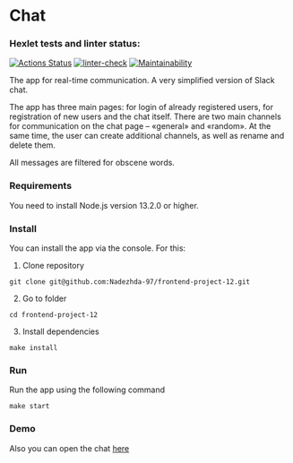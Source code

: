# Chat

### Hexlet tests and linter status:
[![Actions Status](https://github.com/Nadezhda-97/frontend-project-12/workflows/hexlet-check/badge.svg)](https://github.com/Nadezhda-97/frontend-project-12/actions)
[![linter-check](https://github.com/Nadezhda-97/frontend-project-12/actions/workflows/linter-check.yml/badge.svg)](https://github.com/Nadezhda-97/frontend-project-12/actions/workflows/linter-check.yml)
[![Maintainability](https://api.codeclimate.com/v1/badges/85341b814afc489ffa14/maintainability)](https://codeclimate.com/github/Nadezhda-97/frontend-project-12/maintainability)

The app for real-time communication. A very simplified version of Slack chat.

The app has three main pages: for login of already registered users, for registration of new users and the chat itself. There are two main channels for communication on the chat page – «general» and «random». At the same time, the user can create additional channels, as well as rename and delete them.

All messages are filtered for obscene words.

### Requirements
You need to install Node.js version 13.2.0 or higher.

### Install
You can install the app via the console. For this:
1. Clone repository
```
git clone git@github.com:Nadezhda-97/frontend-project-12.git
```
2. Go to folder
```
cd frontend-project-12
```
3. Install dependencies
```
make install
```

### Run
Run the app using the following command
```
make start
```

### Demo
Also you can open the chat [here](https://chat-3xr6.onrender.com)
